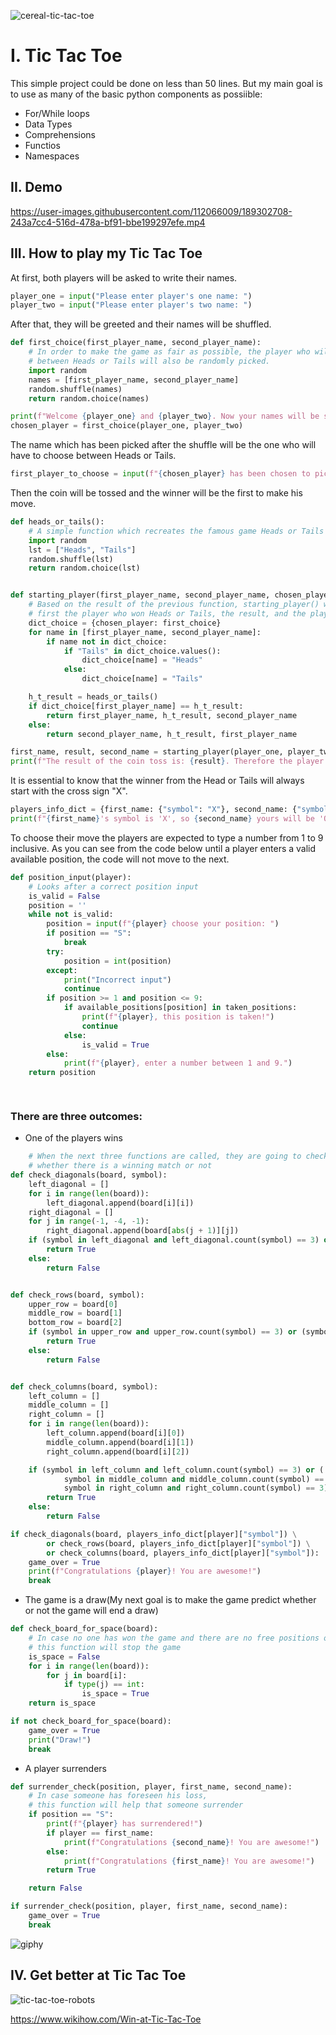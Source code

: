 ![cereal-tic-tac-toe](https://user-images.githubusercontent.com/112066009/189300790-dbf30d31-bf58-4dc5-8478-8b7c0560b5df.gif)
# I. Tic Tac Toe
This simple project could be done on less than 50 lines. But my main goal is to use as many of the basic python components as possiible:
- For/While loops
- Data Types
- Comprehensions
- Functios
- Namespaces


## II. Demo

https://user-images.githubusercontent.com/112066009/189302708-243a7cc4-516d-478a-bf91-bbe199297efe.mp4


## III. How to play my Tic Tac Toe

At first, both players will be asked to write their names.  
```python
player_one = input("Please enter player's one name: ")
player_two = input("Please enter player's two name: ")
```

After that, they will be greeted and their names will be shuffled.
```python
def first_choice(first_player_name, second_player_name):
    # In order to make the game as fair as possible, the player who will choose
    # between Heads or Tails will also be randomly picked.
    import random
    names = [first_player_name, second_player_name]
    random.shuffle(names)
    return random.choice(names)

print(f"Welcome {player_one} and {player_two}. Now your names will be shuffled.")
chosen_player = first_choice(player_one, player_two)
```

The name which has been picked after the shuffle will be the one who will have to choose between Heads or Tails.
```python
first_player_to_choose = input(f"{chosen_player} has been chosen to pick Heads or Tails: ")
```  
Then the coin will be tossed and the winner will be the first to make his move. 
```python
def heads_or_tails():
    # A simple function which recreates the famous game Heads or Tails
    import random
    lst = ["Heads", "Tails"]
    random.shuffle(lst)
    return random.choice(lst)


def starting_player(first_player_name, second_player_name, chosen_player, first_choice):
    # Based on the result of the previous function, starting_player() will return the player
    # first the player who won Heads or Tails, the result, and the player who lost
    dict_choice = {chosen_player: first_choice}
    for name in [first_player_name, second_player_name]:
        if name not in dict_choice:
            if "Tails" in dict_choice.values():
                dict_choice[name] = "Heads"
            else:
                dict_choice[name] = "Tails"

    h_t_result = heads_or_tails()
    if dict_choice[first_player_name] == h_t_result:
        return first_player_name, h_t_result, second_player_name
    else:
        return second_player_name, h_t_result, first_player_name

first_name, result, second_name = starting_player(player_one, player_two, chosen_player, first_player_to_choose)
print(f"The result of the coin toss is: {result}. Therefore the player who is going to make the first move is: {first_name}.")
```
It is essential to know that the winner from the Head or Tails will always start with the cross sign "X".  
```python
players_info_dict = {first_name: {"symbol": "X"}, second_name: {"symbol": "O"}}
print(f"{first_name}'s symbol is 'X', so {second_name} yours will be 'O'")
```
To choose their move the players are expected to type a number from 1 to 9 inclusive. As you can see from the code below until a player enters a valid available position, the code will not move to the next. 
```python
def position_input(player):
    # Looks after a correct position input
    is_valid = False
    position = ''
    while not is_valid:
        position = input(f"{player} choose your position: ")
        if position == "S":
            break
        try:
            position = int(position)
        except:
            print("Incorrect input")
            continue
        if position >= 1 and position <= 9:
            if available_positions[position] in taken_positions:
                print(f"{player}, this position is taken!")
                continue
            else:
                is_valid = True
        else:
            print(f"{player}, enter a number between 1 and 9.")
    return position

    
```
### There are three outcomes: 
- One of the players wins  
```python
    # When the next three functions are called, they are going to check the current status of the board
    # whether there is a winning match or not
def check_diagonals(board, symbol):
    left_diagonal = []
    for i in range(len(board)):
        left_diagonal.append(board[i][i])
    right_diagonal = []
    for j in range(-1, -4, -1):
        right_diagonal.append(board[abs(j + 1)][j])
    if (symbol in left_diagonal and left_diagonal.count(symbol) == 3) or (symbol in right_diagonal and right_diagonal.count(symbol) == 3):
        return True
    else:
        return False


def check_rows(board, symbol):
    upper_row = board[0]
    middle_row = board[1]
    bottom_row = board[2]
    if (symbol in upper_row and upper_row.count(symbol) == 3) or (symbol in middle_row and middle_row.count(symbol) == 3) or (symbol in bottom_row and bottom_row.count(symbol) == 3):
        return True
    else:
        return False


def check_columns(board, symbol):
    left_column = []
    middle_column = []
    right_column = []
    for i in range(len(board)):
        left_column.append(board[i][0])
        middle_column.append(board[i][1])
        right_column.append(board[i][2])

    if (symbol in left_column and left_column.count(symbol) == 3) or (
            symbol in middle_column and middle_column.count(symbol) == 3) or (
            symbol in right_column and right_column.count(symbol) == 3):
        return True
    else:
        return False

if check_diagonals(board, players_info_dict[player]["symbol"]) \
        or check_rows(board, players_info_dict[player]["symbol"]) \
        or check_columns(board, players_info_dict[player]["symbol"]):
    game_over = True
    print(f"Congratulations {player}! You are awesome!")
    break
```
- The game is a draw(My next goal is to make the game predict whether or not the game will end a draw)
```python
def check_board_for_space(board):
    # In case no one has won the game and there are no free positions on the board
    # this function will stop the game
    is_space = False
    for i in range(len(board)):
        for j in board[i]:
            if type(j) == int:
                is_space = True
    return is_space

if not check_board_for_space(board):
    game_over = True
    print("Draw!")
    break

```
- A player surrenders 
```python
def surrender_check(position, player, first_name, second_name):
    # In case someone has foreseen his loss,
    # this function will help that someone surrender
    if position == "S":
        print(f"{player} has surrendered!")
        if player == first_name:
            print(f"Congratulations {second_name}! You are awesome!")
        else:
            print(f"Congratulations {first_name}! You are awesome!")
        return True

    return False

if surrender_check(position, player, first_name, second_name):
    game_over = True
    break
```
![giphy](https://user-images.githubusercontent.com/112066009/189303513-63ee66af-8bd7-472a-9cee-42733fc57d34.gif)

## IV. Get better at Tic Tac Toe
![tic-tac-toe-robots](https://user-images.githubusercontent.com/112066009/189304641-37581c8c-6095-4eb9-ace6-57b2b5937960.gif)

https://www.wikihow.com/Win-at-Tic-Tac-Toe
